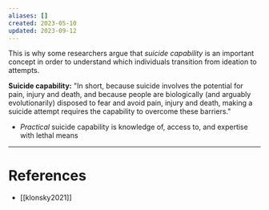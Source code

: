 ```yaml
---
aliases: []
created: 2023-05-10
updated: 2023-09-12
---
```

This is why some researchers argue that *suicide capability* is an important concept in order to understand which individuals transition from ideation to attempts.

**Suicide capability:** "In short, because suicide involves the potential for pain, injury and death, and because people are biologically (and arguably evolutionarily) disposed to fear and avoid pain, injury and death, making a suicide attempt requires the capability to overcome these barriers."
- *Practical* suicide capability is knowledge of, access to, and expertise with lethal means

---
# References
* [[klonsky2021]]